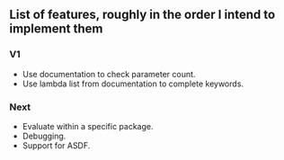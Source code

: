 
## List of features, roughly in the order I intend to implement them

### V1

* Use documentation to check parameter count.
* Use lambda list from documentation to complete keywords.

### Next

* Evaluate within a specific package.
* Debugging.
* Support for ASDF.

